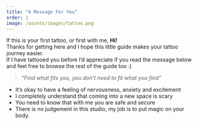 ```yaml
---
title: "A Message For You"
order: 1
image: /assets/images/tattoo.png
---
```


If this is your first tattoo, or first with me, **Hi!**  
Thanks for getting here and I hope this little guide makes your tattoo journey easier.  
If I have tattooed you before I’d appreciate if you read the message below and feel free to browse the rest of the guide too :)

> *“Find what fits you, you don’t need to fit what you find”*

- It’s okay to have a feeling of nervousness, anxiety and excitement  
- I completely understand that coming into a new space is scary  
- You need to know that with me you are safe and secure  
- There is no judgement in this studio, my job is to put magic on your body.
